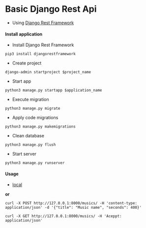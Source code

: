 # Basic Django Rest Api

* Using [Django Rest Framework](https://www.django-rest-framework.org/)

#### Install application

* Install Django Rest Framework
```shell script
pip3 install djangorestframework
```

* Create project 
```shell script
django-admin startproject $project_name
```

* Start app
```shell script
python3 manage.py startapp $application_name
```

* Execute migration
```shell script
python3 manage.py migrate
```

* Apply code migrations
```shell script
python3 manage.py makemigrations
```

* Clean database
```shell script
python3 manage.py flush
```

* Start server
```shell script
python3 manage.py runserver
```

#### Usage

* [local](http://localhost:8000/musics)

__or__

```shell script
curl -X POST http://127.0.0.1:8000/musics/ -H 'content-type: application/json' -d '{"title": "Music name", "seconds": 400}'
```

```shell script
curl -X GET http://127.0.0.1:8000/musics/ -H 'Aceppt: application/json'
```